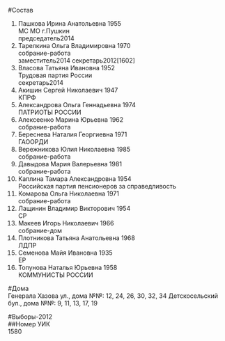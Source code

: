 #Состав  
1. Пашкова Ирина Анатольевна 1955  
    МС МО г.Пушкин  
    председатель2014  
2. Тарелкина Ольга Владимировна 1970  
    собрание-работа  
    заместитель2014 секретарь2012[1602]  
3. Власова Татьяна Ивановна 1952  
    Трудовая партия России  
    секретарь2014  
4. Акишин Сергей Николаевич 1947  
    КПРФ  
5. Александрова Ольга Геннадьевна 1974  
    ПАТРИОТЫ РОССИИ  
6. Алексеенко Марина Юрьевна 1962  
    собрание-работа  
7. Береснева Наталия Георгиевна 1971  
    ГАООРДИ  
8. Вережникова Юлия Николаевна 1985  
    собрание-работа  
9. Давыдова Мария Валерьевна 1981  
    собрание-работа  
10. Каплина Тамара Александровна 1954  
    Российская партия пенсионеров за справедливость  
11. Комарова Ольга Николаевна 1971  
    собрание-работа  
12. Лащинин Владимир Викторович 1954  
    СР  
13. Макеев Игорь Николаевич 1966  
    собрание-дом  
14. Плотникова Татьяна Анатольевна 1968  
    ЛДПР  
15. Семенова Майя Ивановна 1935  
    ЕР  
16. Топунова Наталья Юрьевна 1958  
    КОММУНИСТЫ РОССИИ  

#Дома  
Генерала Хазова ул., дома №№: 12, 24, 26, 30, 32, 34 Детскосельский бул., дома №№: 9, 11, 13, 17, 19  
  
#Выборы-2012  
##Номер УИК  
1580  
